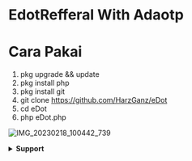 # EdotRefferal With Adaotp
# Cara Pakai

1. pkg upgrade && update
2. pkg install php
3. pkg install git
4. git clone https://github.com/HarzGanz/eDot
5. cd eDot
6. php eDot.php

![IMG_20230218_100442_739](https://user-images.githubusercontent.com/11483450/219829358-b69d2fa5-5363-460b-833f-28011a2d261f.jpg)



</details>
<details>
    <summary><b> Support</b></summary><br/>


 <a href="https://t.me/HarzGanzz"> Telegram</a>

</p>
</details>











